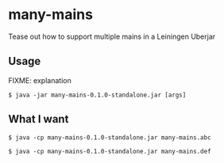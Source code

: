 # many-mains

Tease out how to support multiple mains in a Leiningen Uberjar

## Usage

FIXME: explanation

    $ java -jar many-mains-0.1.0-standalone.jar [args]

## What I want

    $ java -cp many-mains-0.1.0-standalone.jar many-mains.abc

    $ java -cp many-mains-0.1.0-standalone.jar many-mains.def
